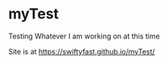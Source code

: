 # myTest
Testing Whatever I am working on at this time

Site is at https://swiftyfast.github.io/myTest/
